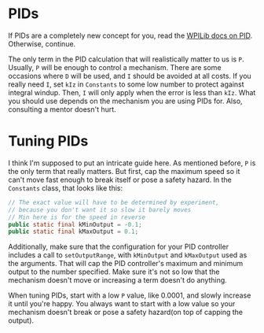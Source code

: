 PIDs
===
If PIDs are a completely new concept for you, read the [WPILib docs on PID](https://docs.wpilib.org/en/stable/docs/software/advanced-controls/introduction/introduction-to-pid.html). Otherwise, continue.

The only term in the PID calculation that will realistically matter to us is `P`. Usually, `P` will be enough to control a mechanism. There are some occasions where `D` will be used, and `I` should be avoided at all costs. If you really need `I`, set `kIz` in `Constants` to some low number to protect against integral windup. Then, `I` will only apply when the error is less than `kIz`. What you should use depends on the mechanism you are using PIDs for. Also, consulting a mentor doesn't hurt.

Tuning PIDs
===
I think I'm supposed to put an intricate guide here. As mentioned before, `P` is the only term that really matters. But first, cap the maximum speed so it can't move fast enough to break itself or pose a safety hazard. In the `Constants` class, that looks like this:
```java
// The exact value will have to be determined by experiment,
// because you don't want it so slow it barely moves
// Min here is for the speed in reverse
public static final kMinOutput = -0.1;
public static final kMaxOutput = 0.1;
```
Additionally, make sure that the configuration for your PID controller includes a call to `setOutputRange`, with `kMinOutput` and `kMaxOutput` used as the arguments. That will cap the PID controller's maximum and minimum output to the number specified. Make sure it's not so low that the mechanism doesn't move or increasing a term doesn't do anything.

When tuning PIDs, start with a low `P` value, like 0.0001, and slowly increase it until you're happy. You always want to start with a low value so your mechanism doesn't break or pose a safety hazard(on top of capping the output).